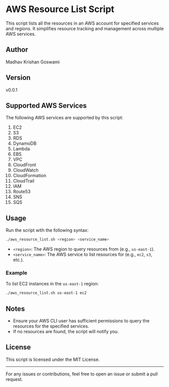 # AWS Resource List Script  

This script lists all the resources in an AWS account for specified services and regions. It simplifies resource tracking and management across multiple AWS services.  

## Author  
Madhav Krishan Goswami  

## Version  
v0.0.1  

## Supported AWS Services  
The following AWS services are supported by this script:  
1. EC2  
2. S3  
3. RDS  
4. DynamoDB  
5. Lambda  
6. EBS  
7. VPC  
8. CloudFront  
9. CloudWatch  
10. CloudFormation  
11. CloudTrail  
12. IAM  
13. Route53  
14. SNS  
15. SQS  

## Usage  
Run the script with the following syntax:  
```bash
./aws_resource_list.sh <region> <service_name>
```  
- `<region>`: The AWS region to query resources from (e.g., `us-east-1`).  
- `<service_name>`: The AWS service to list resources for (e.g., `ec2`, `s3`, etc.).  

### Example  
To list EC2 instances in the `us-east-1` region:  
```bash
./aws_resource_list.sh us-east-1 ec2
```  

## Notes  
- Ensure your AWS CLI user has sufficient permissions to query the resources for the specified services.  
- If no resources are found, the script will notify you.  

## License  
This script is licensed under the MIT License.  

---  
For any issues or contributions, feel free to open an issue or submit a pull request.
